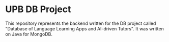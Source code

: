 # UPB DB Project

This repository represents the backend written for the DB project called "Database of Language Learning Apps and AI-driven Tutors". It was written on Java for MongoDB.
